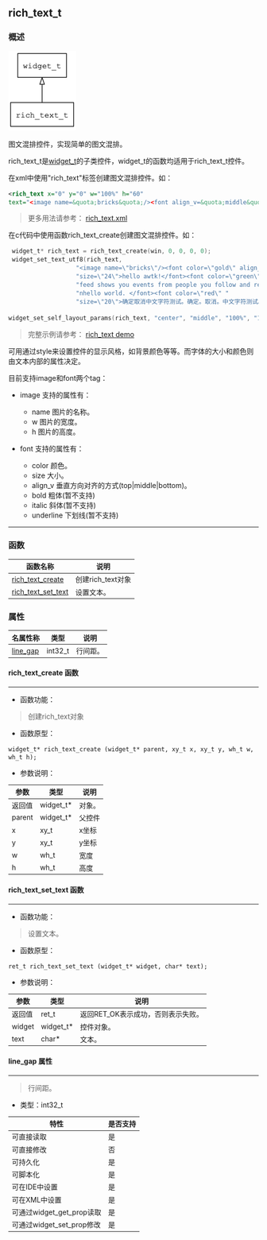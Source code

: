 ## rich\_text\_t
### 概述
![image](images/rich_text_t_0.png)

 图文混排控件，实现简单的图文混排。

 rich\_text\_t是[widget\_t](widget_t.md)的子类控件，widget\_t的函数均适用于rich\_text\_t控件。

 在xml中使用"rich\_text"标签创建图文混排控件。如：

 ```xml
 <rich_text x="0" y="0" w="100%" h="60"
 text="<image name=&quota;bricks&quota;/><font align_v=&quota;middle&quota;>hello awtk!</font>" />
 ```
 >

 > 更多用法请参考：
 [rich_text.xml](https://github.com/zlgopen/awtk/blob/master/demos/assets/raw/ui/rich_text.xml)

 在c代码中使用函数rich\_text\_create创建图文混排控件。如：

 ```c
  widget_t* rich_text = rich_text_create(win, 0, 0, 0, 0);
  widget_set_text_utf8(rich_text,
                    "<image name=\"bricks\"/><font color=\"gold\" align_v=\"bottom\" "
                    "size=\"24\">hello awtk!</font><font color=\"green\" size=\"20\">ProTip! The "
                    "feed shows you events from people you follow and repositories you watch. "
                    "nhello world. </font><font color=\"red\" "
                    "size=\"20\">确定取消中文字符测试。确定。取消。中文字符测试。</font>");

 widget_set_self_layout_params(rich_text, "center", "middle", "100%", "100%");
 ```

 > 完整示例请参考：
 [rich_text demo](https://github.com/zlgopen/awtk-c-demos/blob/master/demos/rich_text.c)

 可用通过style来设置控件的显示风格，如背景颜色等等。而字体的大小和颜色则由文本内部的属性决定。

 目前支持image和font两个tag：

 * image 支持的属性有：
   * name 图片的名称。
   * w 图片的宽度。
   * h 图片的高度。

 * font 支持的属性有：
   * color 颜色。
   * size 大小。
   * align_v 垂直方向对齐的方式(top|middle|bottom)。
   * bold 粗体(暂不支持)
   * italic 斜体(暂不支持)
   * underline 下划线(暂不支持)



----------------------------------
### 函数
<p id="rich_text_t_methods">

| 函数名称 | 说明 | 
| -------- | ------------ | 
| <a href="#rich_text_t_rich_text_create">rich\_text\_create</a> | 创建rich_text对象 |
| <a href="#rich_text_t_rich_text_set_text">rich\_text\_set\_text</a> | 设置文本。 |
### 属性
<p id="rich_text_t_properties">

| 名属性称 | 类型 | 说明 | 
| -------- | ----- | ------------ | 
| <a href="#rich_text_t_line_gap">line\_gap</a> | int32\_t | 行间距。 |
#### rich\_text\_create 函数
-----------------------

* 函数功能：

> <p id="rich_text_t_rich_text_create"> 创建rich_text对象




* 函数原型：

```
widget_t* rich_text_create (widget_t* parent, xy_t x, xy_t y, wh_t w, wh_t h);
```

* 参数说明：

| 参数 | 类型 | 说明 |
| -------- | ----- | --------- |
| 返回值 | widget\_t* | 对象。 |
| parent | widget\_t* | 父控件 |
| x | xy\_t | x坐标 |
| y | xy\_t | y坐标 |
| w | wh\_t | 宽度 |
| h | wh\_t | 高度 |
#### rich\_text\_set\_text 函数
-----------------------

* 函数功能：

> <p id="rich_text_t_rich_text_set_text"> 设置文本。




* 函数原型：

```
ret_t rich_text_set_text (widget_t* widget, char* text);
```

* 参数说明：

| 参数 | 类型 | 说明 |
| -------- | ----- | --------- |
| 返回值 | ret\_t | 返回RET\_OK表示成功，否则表示失败。 |
| widget | widget\_t* | 控件对象。 |
| text | char* | 文本。 |
#### line\_gap 属性
-----------------------
> <p id="rich_text_t_line_gap"> 行间距。



* 类型：int32\_t

| 特性 | 是否支持 |
| -------- | ----- |
| 可直接读取 | 是 |
| 可直接修改 | 否 |
| 可持久化   | 是 |
| 可脚本化   | 是 |
| 可在IDE中设置 | 是 |
| 可在XML中设置 | 是 |
| 可通过widget\_get\_prop读取 | 是 |
| 可通过widget\_set\_prop修改 | 是 |
